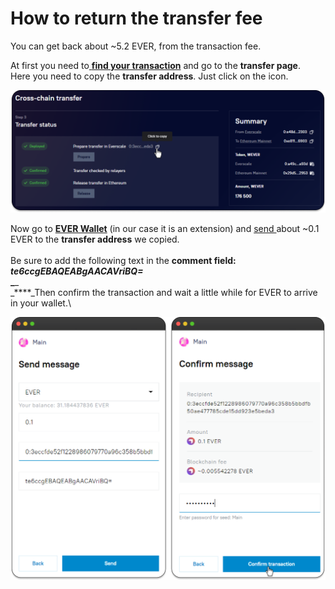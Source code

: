# How to return the transfer fee

You can get back about \~5.2 EVER, from the transaction fee.

At first you need to[ **find your transaction**](find-my-transaction.md) and go to the **transfer page**. \
Here you need to copy the **transfer address**. Just click on the icon.

![](<../../../.gitbook/assets/image (62).png>)

Now go to [**EVER Wallet**](https://app.gitbook.com/o/-MUxjK3XWZCxuBwyXzkS/s/vwtaQbYcgICT7ubKSITZ/) (in our case it is an extension) and [send ](https://docs.everwallet.net/manage-assets/sending-and-receiving-tokens)about \~0.1 EVER to the **transfer address** we copied. \
\
Be sure to add the following text in the **comment field:**\
****_**te6ccgEBAQEABgAACAVriBQ=**_\
_****_\
_****_Then confirm the transaction and wait a little while for EVER to arrive in your wallet.\


![](<../../../.gitbook/assets/image (43).png>)

